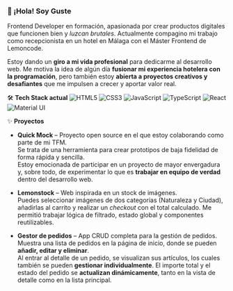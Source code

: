 ### 👋 ¡Hola! Soy Guste

Frontend Developer en formación, apasionada por crear productos digitales que funcionen bien y *luzcan brutales*. Actualmente compagino mi trabajo como recepcionista en un hotel en Málaga con el Máster Frontend de Lemoncode.

Estoy dando un **giro a mi vida profesional** para dedicarme al desarrollo web. Me motiva la idea de algún día **fusionar mi experiencia hotelera con la programación**, pero también estoy **abierta a proyectos creativos y desafiantes** que me impulsen a crecer y aportar valor real.

🛠️ **Tech Stack actual**
![HTML5](https://img.shields.io/badge/HTML5-E34F26?style=for-the-badge&logo=html5&logoColor=white)
![CSS3](https://img.shields.io/badge/CSS3-1572B6?style=for-the-badge&logo=css3&logoColor=white)
![JavaScript](https://img.shields.io/badge/JavaScript-F7DF1E?style=for-the-badge&logo=javascript&logoColor=black)
![TypeScript](https://img.shields.io/badge/TypeScript-3178C6?style=for-the-badge&logo=typescript&logoColor=white)
![React](https://img.shields.io/badge/React-20232A?style=for-the-badge&logo=react&logoColor=61DAFB)
![Material UI](https://img.shields.io/badge/Material--UI-0081CB?style=for-the-badge&logo=mui&logoColor=white)

✨ **Proyectos**

- **Quick Mock** – Proyecto open source en el que estoy colaborando como parte de mi TFM.  
  Se trata de una herramienta para crear prototipos de baja fidelidad de forma rápida y sencilla.  
  Estoy emocionada de participar en un proyecto de mayor envergadura y, sobre todo, de experimentar lo que es **trabajar en equipo de verdad** dentro del desarrollo web.

- **Lemonstock** – Web inspirada en un stock de imágenes.  
  Puedes seleccionar imágenes de dos categorías (Naturaleza y Ciudad), añadirlas al carrito y realizar un *checkout* con el total calculado. Me permitió trabajar lógica de filtrado, estado global y componentes reutilizables.

- **Gestor de pedidos** – App CRUD completa para la gestión de pedidos.  
  Muestra una lista de pedidos en la página de inicio, donde se pueden **añadir, editar y eliminar**.  
  Al entrar al detalle de un pedido, se visualizan sus artículos, los cuales también se pueden **gestionar individualmente**. El importe total y el estado del pedido se **actualizan dinámicamente**, tanto en la vista de detalle como en la lista principal.  
